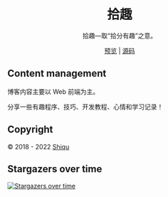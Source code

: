 <h1 align="center">拾趣</h1>

<div align="center">
拾趣—取“拾分有趣”之意。

[预览](https://shiqustudio.github.io/) | [源码](https://github.com/shiqustudio/hugo-blog)
</div>

## Content management

博客内容主要以 Web 前端为主。

分享一些有趣程序、技巧、开发教程、心情和学习记录！

## Copyright

:copyright: 2018 - 2022 [Shiqu](https://github.com/shiqustudio)

## Stargazers over time

[![Stargazers over time](https://starchart.cc/shiqustudio/shiqustudio.github.io.svg)](https://starchart.cc/shiqustudio/shiqustudio.github.io)
